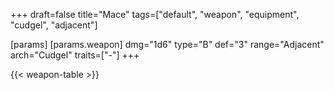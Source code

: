 +++
draft=false
title="Mace"
tags=["default", "weapon", "equipment", "cudgel", "adjacent"]

[params]
  [params.weapon]
    dmg="1d6"
    type="B"
    def="3"
    range="Adjacent"
    arch="Cudgel"
    traits=["-"]
+++

{{< weapon-table >}}


